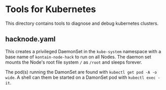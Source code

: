# Tools for Kubernetes

This directory contains tools to diagnose and debug kubernetes clusters.

## hacknode.yaml

This creates a privileged DaemonSet in the `kube-system` namespace with a base name of `kontain-node-hack`
to run on all Nodes. The daemon set mounts the Node's root file system `/` as `/root` and sleeps forever.

The pod(s) running the DamonSet are found with `kubectl get pod -A -o wide`. A shell can them be started
on a DamonSet pod with `kubectl exec -it`.
